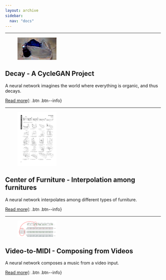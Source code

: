 ```yaml
---
layout: archive
sidebar:
  nav: "docs"
---
```


---

<figure style="width: 25%" class="align-left">
  <img src="/assets/images/2021-02-01-Decay/pandemic.PNG" alt="this is a placeholder image">
</figure>

## Decay - A CycleGAN Project

A neural network imagines the world where everything is organic, and thus decays.

[Read more](https://youngwoong-cho.github.io/Decay){: .btn .btn--info}

---

<div class="thumb">
<figure style="width: 25%" class="align-left">
  <img src="/assets/images/2021-03-26-CoF/header.jpg" alt="this is a placeholder image">
</figure>
</div>

## Center of Furniture - Interpolation among furnitures
A neural network interpolates among different types of furniture.

[Read more](https://youngwoong-cho.github.io/CoF){: .btn .btn--info}

---

<figure style="width: 25%" class="align-left">
  <img src="/assets/images/2021-05-15-ViDI/header.png" alt="this is a placeholder image">
</figure>

## Video-to-MIDI - Composing from Videos
A neural network composes a music from a video input.

[Read more](https://youngwoong-cho.github.io/ViDI){: .btn .btn--info}